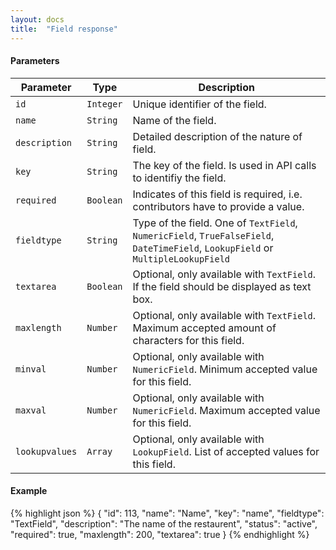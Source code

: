 ```yaml
---
layout: docs
title:  "Field response"
---
```


#### Parameters

Parameter           | Type        | Description
--------------------|-------------|-----------------------------------------------
`id`                | `Integer`   | Unique identifier of the field.
`name`              | `String`    | Name of the field.
`description`       | `String`    | Detailed description of the nature of field.
`key`               | `String`    | The key of the field. Is used in API calls to identifiy the field.
`required`          | `Boolean`   | Indicates of this field is required, i.e. contributors have to provide a value.
`fieldtype`         | `String`    | Type of the field. One of `TextField`, `NumericField`, `TrueFalseField`, `DateTimeField`, `LookupField` or `MultipleLookupField`
`textarea`          | `Boolean`   | Optional, only available with `TextField`. If the field should be displayed as text box.
`maxlength`            | `Number`    | Optional, only available with `TextField`. Maximum accepted amount of characters for this field.
`minval`            | `Number`    | Optional, only available with `NumericField`. Minimum accepted value for this field.
`maxval`            | `Number`    | Optional, only available with `NumericField`. Maximum accepted value for this field.
`lookupvalues`      | `Array`     | Optional, only available with `LookupField`. List of accepted values for this field.

#### Example

{% highlight json %}
{
    "id": 113,
    "name": "Name",
    "key": "name",
    "fieldtype": "TextField",
    "description": "The name of the restaurent",
    "status": "active",
    "required": true,
    "maxlength": 200,
    "textarea": true
}
{% endhighlight %}
